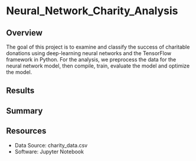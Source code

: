 # Neural_Network_Charity_Analysis
## Overview
The goal of this project is to examine and classify the success of charitable donations using deep-learning neural networks and the TensorFlow framework in Python.
For the analysis, we preprocess the data for the neural network model, then compile, train, evaluate the model and optimize the model.  

## Results

## Summary

## Resources
* Data Source: charity_data.csv
* Software: Jupyter Notebook
